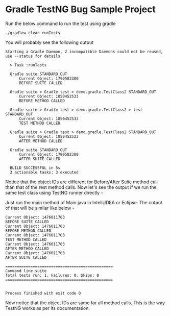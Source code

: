 # Gradle TestNG Bug Sample Project

Run the below command to run the test using gradle

`./gradlew clean runTests`

You will probably see the following output

```
Starting a Gradle Daemon, 2 incompatible Daemons could not be reused, use --status for details
  
  > Task :runTests
  
  Gradle suite STANDARD_OUT
      Current Object: 1790582300
      BEFORE SUITE CALLED
  
  Gradle suite > Gradle test > demo.gradle.TestClass2 STANDARD_OUT
      Current Object: 1850452533
      BEFORE METHOD CALLED
  
  Gradle suite > Gradle test > demo.gradle.TestClass2 > test STANDARD_OUT
      Current Object: 1850452533
      TEST METHOD CALLED
  
  Gradle suite > Gradle test > demo.gradle.TestClass2 STANDARD_OUT
      Current Object: 1850452533
      AFTER METHOD CALLED
  
  Gradle suite STANDARD_OUT
      Current Object: 1790582300
      AFTER SUITE CALLED
  
  BUILD SUCCESSFUL in 5s
  3 actionable tasks: 3 executed
```
Notice that the object IDs are different for Before/After Suite method call than that of the rest method calls.
Now let's see the output if we run the same test class using TestNG runner directly - 

Just run the main method of Main.java in IntellijIDEA or Eclipse. The output of that will be similar like below - 

```$xslt
Current Object: 1476011703
BEFORE SUITE CALLED
Current Object: 1476011703
BEFORE METHOD CALLED
Current Object: 1476011703
TEST METHOD CALLED
Current Object: 1476011703
AFTER METHOD CALLED
Current Object: 1476011703
AFTER SUITE CALLED

===============================================
Command line suite
Total tests run: 1, Failures: 0, Skips: 0
===============================================


Process finished with exit code 0
```

Now notice that the object IDs are same for all method calls. This is the way TestNG works as per its documentation.